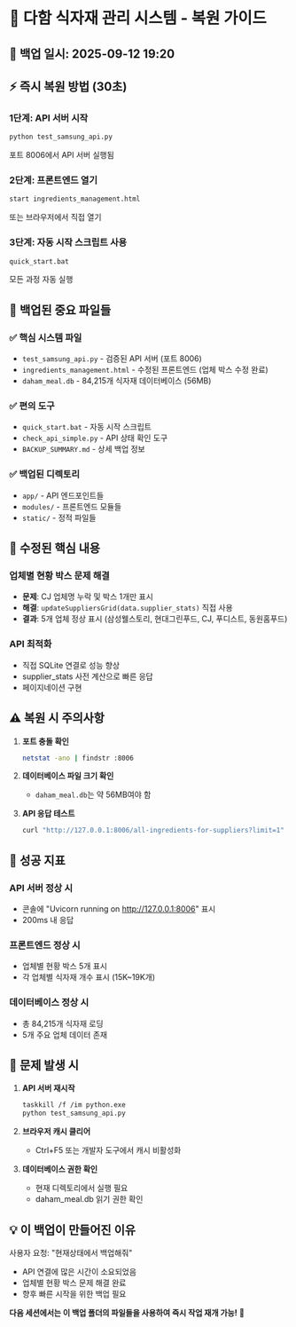 # 🚀 다함 식자재 관리 시스템 - 복원 가이드

## 📅 백업 일시: 2025-09-12 19:20

## ⚡ 즉시 복원 방법 (30초)

### 1단계: API 서버 시작
```bash
python test_samsung_api.py
```
포트 8006에서 API 서버 실행됨

### 2단계: 프론트엔드 열기  
```bash
start ingredients_management.html
```
또는 브라우저에서 직접 열기

### 3단계: 자동 시작 스크립트 사용
```bash
quick_start.bat
```
모든 과정 자동 실행

## 📁 백업된 중요 파일들

### ✅ 핵심 시스템 파일
- `test_samsung_api.py` - 검증된 API 서버 (포트 8006)
- `ingredients_management.html` - 수정된 프론트엔드 (업체 박스 수정 완료)
- `daham_meal.db` - 84,215개 식자재 데이터베이스 (56MB)

### ✅ 편의 도구
- `quick_start.bat` - 자동 시작 스크립트
- `check_api_simple.py` - API 상태 확인 도구
- `BACKUP_SUMMARY.md` - 상세 백업 정보

### ✅ 백업된 디렉토리
- `app/` - API 엔드포인트들
- `modules/` - 프론트엔드 모듈들
- `static/` - 정적 파일들

## 🔧 수정된 핵심 내용

### 업체별 현황 박스 문제 해결
- **문제**: CJ 업체명 누락 및 박스 1개만 표시
- **해결**: `updateSuppliersGrid(data.supplier_stats)` 직접 사용
- **결과**: 5개 업체 정상 표시 (삼성웰스토리, 현대그린푸드, CJ, 푸디스트, 동원홈푸드)

### API 최적화
- 직접 SQLite 연결로 성능 향상
- supplier_stats 사전 계산으로 빠른 응답
- 페이지네이션 구현

## ⚠️ 복원 시 주의사항

1. **포트 충돌 확인**
   ```bash
   netstat -ano | findstr :8006
   ```

2. **데이터베이스 파일 크기 확인**
   - `daham_meal.db`는 약 56MB여야 함

3. **API 응답 테스트**
   ```bash
   curl "http://127.0.0.1:8006/all-ingredients-for-suppliers?limit=1"
   ```

## 🎯 성공 지표

### API 서버 정상 시
- 콘솔에 "Uvicorn running on http://127.0.0.1:8006" 표시
- 200ms 내 응답

### 프론트엔드 정상 시  
- 업체별 현황 박스 5개 표시
- 각 업체별 식자재 개수 표시 (15K~19K개)

### 데이터베이스 정상 시
- 총 84,215개 식자재 로딩
- 5개 주요 업체 데이터 존재

## 🔄 문제 발생 시

1. **API 서버 재시작**
   ```bash
   taskkill /f /im python.exe
   python test_samsung_api.py
   ```

2. **브라우저 캐시 클리어**
   - Ctrl+F5 또는 개발자 도구에서 캐시 비활성화

3. **데이터베이스 권한 확인**
   - 현재 디렉토리에서 실행 필요
   - daham_meal.db 읽기 권한 확인

## 💡 이 백업이 만들어진 이유

사용자 요청: "현재상태에서 백업해줘"
- API 연결에 많은 시간이 소요되었음
- 업체별 현황 박스 문제 해결 완료
- 향후 빠른 시작을 위한 백업 필요

**다음 세션에서는 이 백업 폴더의 파일들을 사용하여 즉시 작업 재개 가능!** 🚀